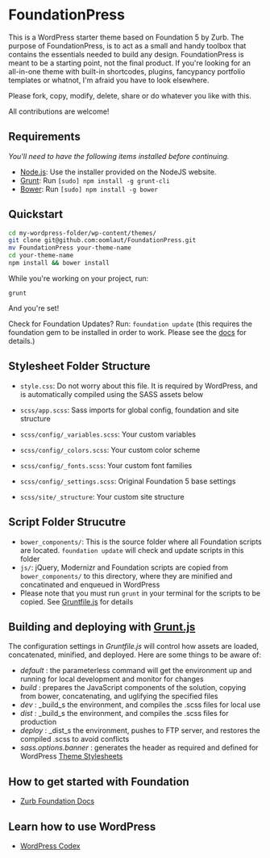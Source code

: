 # FoundationPress

This is a WordPress starter theme based on Foundation 5 by Zurb. The purpose of FoundationPress, is to act as a small and handy toolbox that contains the essentials needed to build any design. FoundationPress is meant to be a starting point, not the final product. If you're looking for an all-in-one theme with built-in shortcodes, plugins, fancypancy portfolio templates or whatnot, I'm afraid you have to look elsewhere.

Please fork, copy, modify, delete, share or do whatever you like with this.

All contributions are welcome!

## Requirements

*You'll need to have the following items installed before continuing.*

  * [Node.js](http://nodejs.org): Use the installer provided on the NodeJS website.
  * [Grunt](http://gruntjs.com/): Run `[sudo] npm install -g grunt-cli`
  * [Bower](http://bower.io): Run `[sudo] npm install -g bower`

## Quickstart

```bash
cd my-wordpress-folder/wp-content/themes/
git clone git@github.com:oomlaut/FoundationPress.git
mv FoundationPress your-theme-name
cd your-theme-name
npm install && bower install
```

While you're working on your project, run:

`grunt`

And you're set!

Check for Foundation Updates? Run:
`foundation update`
(this requires the foundation gem to be installed in order to work. Please see the [docs](http://foundation.zurb.com/docs/sass.html) for details.)


## Stylesheet Folder Structure

  * `style.css`: Do not worry about this file. It is required by WordPress, and is automatically compiled using the SASS assets below

  * `scss/app.scss`: Sass imports for global config, foundation and site structure

  * `scss/config/_variables.scss`: Your custom variables
  * `scss/config/_colors.scss`: Your custom color scheme
  * `scss/config/_fonts.scss`: Your custom font families
  * `scss/config/_settings.scss`: Original Foundation 5 base settings

  * `scss/site/_structure`: Your custom site structure

## Script Folder Strucutre

  * `bower_components/`: This is the source folder where all Foundation scripts are located. `foundation update` will check and update scripts in this folder
  * `js/`: jQuery, Modernizr and Foundation scripts are copied from `bower_components/` to this directory, where they are minified and concatinated and enqueued in WordPress
  * Please note that you must run `grunt` in your terminal for the scripts to be copied. See [Gruntfile.js](https://github.com/olefredrik/FoundationPress/blob/master/Gruntfile.js) for details

## Building and deploying with [Grunt.js](http://gruntjs.com/)

The configuration settings in _Gruntfile.js_ will control how assets are loaded, concatenated, minified, and deployed. Here are some things to be aware of:

  * _default_             : the parameterless command will get the environment up and running for local development and monitor for changes
  * _build_               : prepares the JavaScript components of the solution, copying from bower, concatenating, and uglifying the specified files
  * _dev_                 : _build_s the environment, and compiles the .scss files for local use
  * _dist_                : _build_s the environment, and compiles the .scss files for production
  * _deploy_              : _dist_s the environment, pushes to FTP server, and restores the compiled .scss to avoid conflicts
  * _sass.options.banner_ : generates the header as required and defined for WordPress [Theme Stylesheets](http://codex.wordpress.org/Theme_Development#Theme_Stylesheet)


## How to get started with Foundation

* [Zurb Foundation Docs](http://foundation.zurb.com/docs/)

## Learn how to use WordPress

* [WordPress Codex](http://codex.wordpress.org/)
